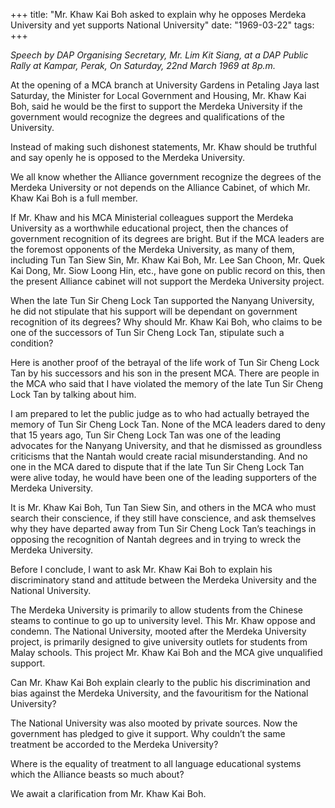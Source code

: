 +++ 
title: "Mr. Khaw Kai Boh asked to explain why he opposes Merdeka University and yet supports National University"
date: "1969-03-22"
tags:
+++

_Speech by DAP Organising Secretary, Mr. Lim Kit Siang, at a DAP Public Rally at Kampar, Perak, On Saturday, 22nd March 1969 at 8p.m._

At the opening of a MCA branch at University Gardens in Petaling Jaya last Saturday, the Minister for Local Government and Housing, Mr. Khaw Kai Boh, said he would be the first to support the Merdeka University if the government would recognize the degrees and qualifications of the University.

Instead of making such dishonest statements, Mr. Khaw should be truthful and say openly he is opposed to the Merdeka University.

We all know whether the Alliance government recognize the degrees of the Merdeka University or not depends on the Alliance Cabinet, of which Mr. Khaw Kai Boh is a full member.

If Mr. Khaw and his MCA Ministerial colleagues support the Merdeka University as a worthwhile educational project, then the chances of government recognition of its degrees are bright. But if the MCA leaders are the foremost opponents of the Merdeka University, as many of them, including Tun Tan Siew Sin, Mr. Khaw Kai Boh, Mr. Lee San Choon, Mr. Quek Kai Dong, Mr. Siow Loong Hin, etc., have gone on public record on this, then the present Alliance cabinet will not support the Merdeka University project.</u>

When the late Tun Sir Cheng Lock Tan supported the Nanyang University, he did not stipulate that his support will be dependant on government recognition of its degrees? Why should Mr. Khaw Kai Boh, who claims to be one of the successors of Tun Sir Cheng Lock Tan, stipulate such a condition?

Here is another proof of the betrayal of the life work of Tun Sir Cheng Lock Tan by his successors and his son in the present MCA. There are people in the MCA who said that I have violated the memory of the late Tun Sir Cheng Lock Tan by talking about him.

I am prepared to let the public judge as to who had actually betrayed the memory of Tun Sir Cheng Lock Tan. None of the MCA leaders dared to deny that 15 years ago, Tun Sir Cheng Lock Tan was one of the leading advocates for the Nanyang University, and that he dismissed as groundless criticisms that the Nantah would create racial misunderstanding. And no one in the MCA dared to dispute that if the late Tun Sir Cheng Lock Tan were alive today, he would have been one of the leading supporters of the Merdeka University.

It is Mr. Khaw Kai Boh, Tun Tan Siew Sin, and others in the MCA who must search their conscience, if they still have conscience, and ask themselves why they have departed away from Tun Sir Cheng Lock Tan’s teachings in opposing the recognition of Nantah degrees and in trying to wreck the Merdeka University.

Before I conclude, I want to ask Mr. Khaw Kai Boh to explain his discriminatory stand and attitude between the Merdeka University and the National University.

The Merdeka University is primarily to allow students from the Chinese steams to continue to go up to university level. This Mr. Khaw oppose and condemn. The National University, mooted after the Merdeka University project, is primarily designed to give university outlets for students from Malay schools. This project Mr. Khaw Kai Boh and the MCA give unqualified support.

Can Mr. Khaw Kai Boh explain clearly to the public his discrimination and bias against the Merdeka University, and the favouritism for the National University?

The National University was also mooted by private sources. Now the government has pledged to give it support. Why couldn’t the same treatment be accorded to the Merdeka University?

Where is the equality of treatment to all language educational systems which the Alliance beasts so much about?

We await a clarification from Mr. Khaw Kai Boh.
 
